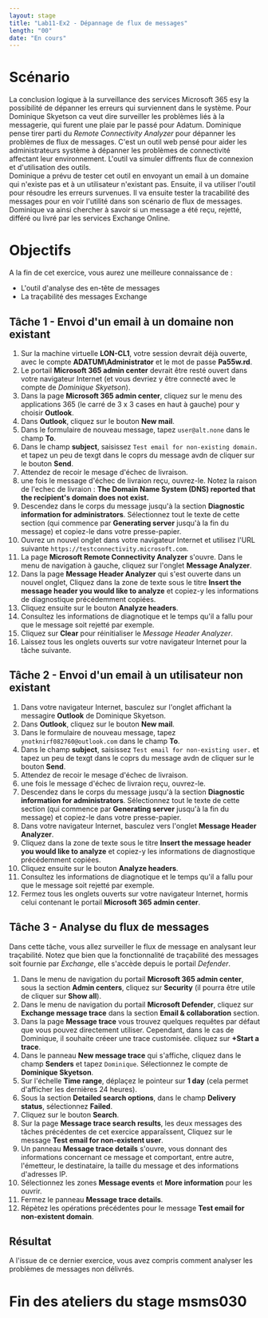 ```yaml
---
layout: stage
title: "Lab11-Ex2 - Dépannage de flux de messages"
length: "00"
date: "En cours"
---
```

# Scénario
La conclusion logique à la surveillance des services Microsoft 365 esy la possibilité de dépanner les erreurs qui surviennent dans le système. Pour Dominique Skyetson ca veut dire surveiller les problèmes liés à la messagerie, qui furent une plaie par le passé pour Adatum. Dominique pense tirer parti du *Remote Connectivity Analyzer* pour dépanner les problèmes de flux de messages. C'est un outil web pensé pour aider les administrateurs système à dépanner les problèmes de connectivité affectant leur environnement. L'outil va simuler diffrents flux de connexion et d'utilisation des outils.  
Dominique a prévu de tester cet outil en envoyant un email à un domaine qui n'existe pas et à un utilisateur n'existant pas. Ensuite, il va utiliser l'outil pour résoudre les erreurs survenues. Il va ensuite tester la tracabilité des messages pour en voir l'utilité dans son scénario de flux de messages. Dominique va ainsi chercher à savoir si un message a été reçu, rejetté, différé ou livré par les services Exchange Online.

# Objectifs
A la fin de cet exercice, vous aurez une meilleure connaissance de :
- L'outil d'analyse des en-tête de messages
- La traçabilité des messages Exchange


## Tâche 1 - Envoi d'un email à un domaine non existant
1. Sur la machine virtuelle **LON-CL1**, votre session devrait déjà ouverte, avec le compte **ADATUM\Administrator** et le mot de passe **Pa55w.rd**.
1. Le portail **Microsoft 365 admin center** devrait être resté ouvert dans votre navigateur Internet (et vous devriez y être connecté avec le compte de *Dominique Skyetson*).
1. Dans la page **Microsoft 365 admin center**, cliquez sur le menu des applications 365 (le carré de 3 x 3 cases en haut à gauche) pour y choisir **Outlook**.
1. Dans **Outlook**, cliquez sur le bouton **New mail**.
1. Dans le formulaire de nouveau message, tapez ```user@alt.none``` dans le champ **To**.
1. Dans le champ **subject**, saisissez ```Test email for non-existing domain.``` et tapez un peu de texgt dans le coprs du message avdn de cliquer sur le bouton **Send**.
1. Attendez de recoir le mesage d'échec de livraison.
1. une fois le message d'échec de livraion reçu, ouvrez-le. Notez la raison de l'echec de livraion : **The Domain Name System (DNS) reported that the recipient's domain does not exist.**
1. Descendez dans le corps du message jusqu'à la section **Diagnostic information for administrators**. Sélectionnez tout le texte de cette section (qui commence par **Generating server** jusqu'à la fin du message) et copiez-le dans votre presse-papier.
1. Ouvrez un nouvel onglet dans votre navigateur Internet et utilisez l'URL suivante ```https://testconnectivity.microsoft.com```.
1. La page **Microsoft Remote Connectivity Analyzer** s'ouvre. Dans le menu de navigation à gauche, cliquez sur l'onglet **Message Analyzer**.
1. Dans la page **Message Header Analyzer** qui s'est ouverte dans un nouvel onglet, Cliquez dans la zone de texte sous le titre **Insert the message header you would like to analyze** et copiez-y les informations de diagnostique précédemment copiées.
1. Cliquez ensuite sur le bouton **Analyze headers**.
1. Consultez les informations de diagnotique et le temps qu'il a fallu pour que le message soit rejetté par exemple.
1. Cliquez sur **Clear** pour réinitialiser le *Message Header Analyzer*.
1. Laissez tous les onglets ouverts sur votre navigateur Internet pour la tâche suivante.

## Tâche 2 - Envoi d'un email à un utilisateur non existant
1. Dans votre navigateur Internet, basculez sur l'onglet affichant la messagire **Outlook** de Dominique Skyetson.
1. Dans **Outlook**, cliquez sur le bouton **New mail**.
1. Dans le formulaire de nouveau message, tapez ```ynotknirf082760@outlook.com``` dans le champ **To**.
1. Dans le champ **subject**, saisissez ```Test email for non-existing user.``` et tapez un peu de texgt dans le coprs du message avdn de cliquer sur le bouton **Send**.
1. Attendez de recoir le mesage d'échec de livraison.
1. une fois le message d'échec de livraion reçu, ouvrez-le.
1. Descendez dans le corps du message jusqu'à la section **Diagnostic information for administrators**. Sélectionnez tout le texte de cette section (qui commence par **Generating server** jusqu'à la fin du message) et copiez-le dans votre presse-papier.
1. Dans votre navigateur Internet, basculez vers l'onglet **Message Header Analyzer**.
1. Cliquez dans la zone de texte sous le titre **Insert the message header you would like to analyze** et copiez-y les informations de diagnostique précédemment copiées.
1. Cliquez ensuite sur le bouton **Analyze headers**.
1. Consultez les informations de diagnotique et le temps qu'il a fallu pour que le message soit rejetté par exemple.
1. Fermez tous les onglets ouverts sur votre navigateur Internet, hormis celui contenant le portail **Microsoft 365 admin center**.

## Tâche 3 - Analyse du flux de messages
Dans cette tâche, vous allez surveiller le flux de message en analysant leur traçabilité. Notez que bien que la fonctionnalité de traçabilité des messages soit fournie par *Exchange*, elle s'accède depuis le portail *Defender*.
1. Dans le menu de navigation du portail **Microsoft 365 admin center**, sous la section **Admin centers**, cliquez sur **Security** (il pourra être utile de cliquer sur **Show all**).
1. Dans le menu de navigation du portail **Microsoft Defender**, cliquez sur **Exchange message trace** dans la section **Email & collaboration** section.
1. Dans la page **Message trace** vous trouvez quelques requêtes par défaut que vous pouvez directement utiliser. Cependant, dans le cas de Dominique, il souhaite créeer une trace customisée. cliquez sur **+Start a trace**.
1. Dans le panneau **New message trace** qui s'affiche, cliquez dans le champ **Senders** et tapez ```Dominique```. Sélectionnez le compte de **Dominique Skyetson**.
1. Sur l'échelle **Time range**, déplaçez le pointeur sur **1 day** (cela permet d'afficher les dernières 24 heures).
1. Sous la section **Detailed search options**, dans le champ **Delivery status**, sélectionnez **Failed**.
1. Cliquez sur le bouton **Search**.
1. Sur la page **Message trace search results**, les deux messages des tâches précédentes de cet exercice apparaîssent, Cliquez sur le message **Test email for non-existent user**.
1. Un panneau **Message trace details** s'ouvre, vous donnant des informations concernant ce message et comportant, entre autre, l'émetteur, le destinataire, la taille du message et des informations d'adresses IP.
1. Sélectionnez les zones **Message events** et **More information** pour les ouvrir.
1. Fermez le panneau **Message trace details**.
1. Répètez les opérations précédentes pour le message **Test email for non-existent domain**.

## Résultat
A l'issue de ce dernier exercice, vous avez compris comment analyser les problèmes de messages non délivrés.

# Fin des ateliers du stage msms030